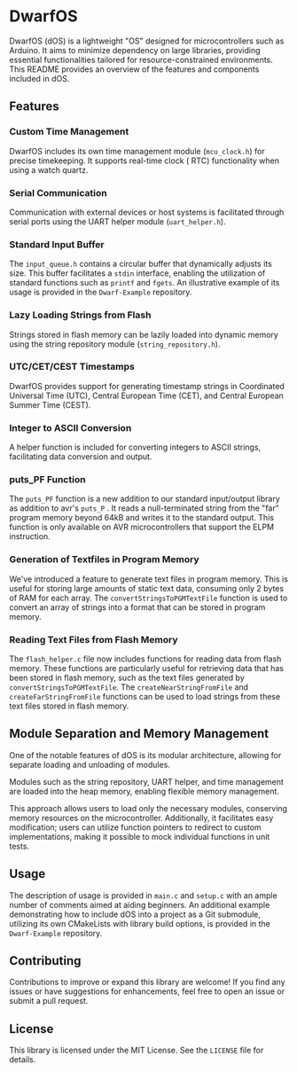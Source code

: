 # DwarfOS

DwarfOS (dOS) is a lightweight "OS" designed for microcontrollers such as Arduino. It aims to minimize dependency on large
libraries, providing essential functionalities tailored for resource-constrained environments. This README provides an
overview of the features and components included in dOS.

## Features

### Custom Time Management

DwarfOS includes its own time management module (`mcu_clock.h`) for precise timekeeping. It supports real-time clock (
RTC) functionality when using a watch quartz.

### Serial Communication

Communication with external devices or host systems is facilitated through serial ports using the UART helper
module (`uart_helper.h`).

### Standard Input Buffer

The `input_queue.h` contains a circular buffer that dynamically adjusts its size. This buffer facilitates a `stdin` 
interface, enabling the utilization of standard functions such as `printf` and `fgets`. An illustrative example of its usage 
is provided in the `Dwarf-Example` repository.

### Lazy Loading Strings from Flash

Strings stored in flash memory can be lazily loaded into dynamic memory using the string repository
module (`string_repository.h`).

### UTC/CET/CEST Timestamps

DwarfOS provides support for generating timestamp strings in Coordinated Universal Time (UTC), Central European 
Time (CET), and Central European Summer Time (CEST).

### Integer to ASCII Conversion

A helper function is included for converting integers to ASCII strings, facilitating data conversion and output.
### puts_PF Function

The `puts_PF` function is a new addition to our standard input/output library as addition to avr's `puts_P` . It reads a null-terminated string from the "far" program memory beyond 64kB and writes it to the standard output. This function is only available on AVR microcontrollers that support the ELPM instruction.

### Generation of Textfiles in Program Memory

We've introduced a feature to generate text files in program memory. This is useful for storing large amounts of static text data, consuming only 2 bytes of RAM for each array. The `convertStringsToPGMTextFile` function is used to convert an array of strings into a format that can be stored in program memory.

### Reading Text Files from Flash Memory

The `flash_helper.c` file now includes functions for reading data from flash memory. These functions are particularly useful for retrieving data that has been stored in flash memory, such as the text files generated by `convertStringsToPGMTextFile`. The `createNearStringFromFile` and `createFarStringFromFile` functions can be used to load strings from these text files stored in flash memory.

## Module Separation and Memory Management

One of the notable features of dOS is its modular architecture, allowing for separate loading and unloading of
modules.

Modules such as the string repository, UART helper, and time management are loaded into the heap memory, enabling
flexible memory management.

This approach allows users to load only the necessary modules, conserving memory resources on the microcontroller. 
Additionally, it facilitates easy modification; users can utilize function pointers to redirect to custom implementations, 
making it possible to mock individual functions in unit tests.

## Usage

The description of usage is provided in `main.c` and `setup.c` with an ample number of comments aimed at aiding beginners.
An additional example demonstrating how to include dOS into a project as a Git submodule, utilizing its own CMakeLists with 
library build options, is provided in the `Dwarf-Example` repository.

## Contributing

Contributions to improve or expand this library are welcome! If you find any issues or have suggestions for
enhancements, feel free to open an issue or submit a pull request.

## License

This library is licensed under the MIT License. See the `LICENSE` file for details.
